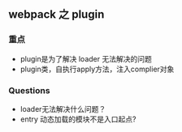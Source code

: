 ## webpack 之 plugin

### 重点
- plugin是为了解决 loader 无法解决的问题
- plugin类，自执行apply方法，注入complier对象

### Questions
- loader无法解决什么问题？
- entry 动态加载的模块不是入口起点?